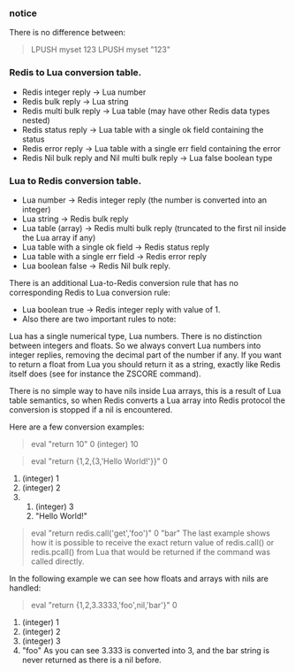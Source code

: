 ### notice

There is no difference between:

> LPUSH myset 123
> LPUSH myset "123"

### Redis to Lua conversion table.

* Redis integer reply -> Lua number
* Redis bulk reply -> Lua string
* Redis multi bulk reply -> Lua table (may have other Redis data types nested)
* Redis status reply -> Lua table with a single ok field containing the status
* Redis error reply -> Lua table with a single err field containing the error
* Redis Nil bulk reply and Nil multi bulk reply -> Lua false boolean type


### Lua to Redis conversion table.

* Lua number -> Redis integer reply (the number is converted into an integer)
* Lua string -> Redis bulk reply
* Lua table (array) -> Redis multi bulk reply (truncated to the first nil inside the Lua array if any)
* Lua table with a single ok field -> Redis status reply
* Lua table with a single err field -> Redis error reply
* Lua boolean false -> Redis Nil bulk reply.

There is an additional Lua-to-Redis conversion rule that has no corresponding Redis to Lua conversion rule:

* Lua boolean true -> Redis integer reply with value of 1.
* Also there are two important rules to note:

Lua has a single numerical type, Lua numbers. There is no distinction between integers and floats. So we
always convert Lua numbers into integer replies, removing the decimal part of the number if any. If you want
to return a float from Lua you should return it as a string, exactly like Redis itself does (see for
instance the ZSCORE command).

There is no simple way to have nils inside Lua arrays, this is a result of Lua table semantics, so when
Redis converts a Lua array into Redis protocol the conversion is stopped if a nil is encountered.

Here are a few conversion examples:

> eval "return 10" 0
(integer) 10

> eval "return {1,2,{3,'Hello World!'}}" 0
1) (integer) 1
2) (integer) 2
3) 1) (integer) 3
   2) "Hello World!"

> eval "return redis.call('get','foo')" 0
"bar"
The last example shows how it is possible to receive the exact return value of redis.call() or redis.pcall()
from Lua that would be returned if the command was called directly.

In the following example we can see how floats and arrays with nils are handled:

> eval "return {1,2,3.3333,'foo',nil,'bar'}" 0
1) (integer) 1
2) (integer) 2
3) (integer) 3
4) "foo"
As you can see 3.333 is converted into 3, and the bar string is never returned as there is a nil before.
